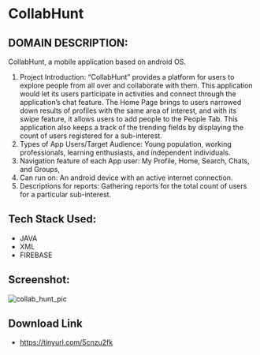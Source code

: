 # CollabHunt

## DOMAIN DESCRIPTION:

CollabHunt, a mobile application based on android OS.

  1. Project Introduction: “CollabHunt” provides a platform for users to explore people from all over and collaborate with them. This application would let its users participate in activities and connect through the application’s chat feature. The Home Page brings to users narrowed down results of profiles with the same area of interest, and with its swipe feature, it allows users to add people to the People Tab. This application also keeps a track of the trending fields by displaying the count of users registered for a sub-interest.
  2. Types of App Users/Target Audience: Young population, working professionals, learning enthusiasts, and independent individuals.
  3. Navigation feature of each App user: My Profile, Home, Search, Chats, and Groups,
  4. Can run on: An android device with an active internet connection.
  5. Descriptions for reports: Gathering reports for the total count of users for a particular sub-interest.

## Tech Stack Used:
  - JAVA
  - XML
  - FIREBASE


## Screenshot:
![collab_hunt_pic](https://user-images.githubusercontent.com/57181495/226117152-4f1ed5b1-3737-49c8-ac3f-160c3ff68e1b.png)

## Download Link 
  - https://tinyurl.com/5cnzu2fk 
